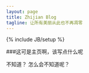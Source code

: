 ```yaml
---
layout: page
title: Zhijian Blog
tagline: 让所有美丽从此也不再凋零
---
```

{% include JB/setup %}

###这可是主页啊，该写点什么呢

不知道？
怎么会不知道呢？

